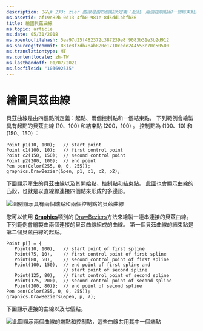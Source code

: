 ```yaml
---
description: B&\# 233; zier 曲線是由四個點所定義：起點、兩個控制點和一個結束點。
ms.assetid: af19e82b-0d13-4fb0-981e-8d5dd1bbfb36
title: 繪圖貝茲曲線
ms.topic: article
ms.date: 05/31/2018
ms.openlocfilehash: 5ea97d25f482372c387239e8f9083b31e3b2d912
ms.sourcegitcommit: 831e8f3db78ab820e1710cede244553c70e50500
ms.translationtype: MT
ms.contentlocale: zh-TW
ms.lasthandoff: 01/07/2021
ms.locfileid: "103692535"
---
```

# <a name="drawing-bezier-splines"></a>繪圖貝茲曲線

貝茲曲線是由四個點所定義：起點、兩個控制點和一個結束點。 下列範例會繪製具有起點的貝茲曲線 (10、100) 和結束點 (200，100) 。 控制點為 (100、10) 和 (150、150) ：


```
Point p1(10, 100);   // start point
Point c1(100, 10);   // first control point
Point c2(150, 150);  // second control point
Point p2(200, 100);  // end point
Pen pen(Color(255, 0, 0, 255));
graphics.DrawBezier(&pen, p1, c1, c2, p2);
```



下圖顯示產生的貝茲曲線以及其開始點、控制點和結束點。 此圖也會顯示曲線的凸殼，也就是以直線線連接四個點來形成的多邊形。

![圖例顯示具有兩個端點和兩個控制點的貝茲曲線](images/bezierspline1.png)

您可以使用 [**Graphics**](/windows/win32/api/gdiplusgraphics/nl-gdiplusgraphics-graphics)類別的 [DrawBeziers](/windows/win32/api/gdiplusgraphics/nf-gdiplusgraphics-graphics-drawbeziers(inconstpen_inconstpoint_inint))方法來繪製一連串連接的貝茲曲線。 下列範例會繪製由兩個連接的貝茲曲線組成的曲線。 第一個貝茲曲線的結束點是第二個貝茲曲線的起點。


```
Point p[] = {
   Point(10, 100),   // start point of first spline
   Point(75, 10),    // first control point of first spline
   Point(80, 50),    // second control point of first spline
   Point(100, 150),  // end point of first spline and 
                     // start point of second spline
   Point(125, 80),   // first control point of second spline
   Point(175, 200),  // second control point of second spline
   Point(200, 80)};  // end point of second spline
Pen pen(Color(255, 0, 0, 255));
graphics.DrawBeziers(&pen, p, 7);
```



下圖顯示連接的曲線以及七個點。

![此圖顯示兩個曲線的端點和控制點，這些曲線共用其中一個端點](images/bezierspline2.png)

 

 



